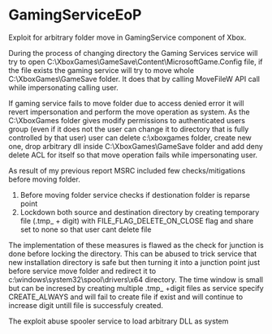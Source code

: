 # GamingServiceEoP
Exploit for arbitrary folder move in GamingService component of Xbox.

During the process of changing directory the Gaming Services service will try to open C:\XboxGames\GameSave\Content\MicrosoftGame.Config file, if the file exists the gaming service will try to move whole C:\XboxGames\GameSave folder. It does that by calling MoveFileW API call while impersonating calling user.

If gaming service fails to move folder due to access denied error it will revert impersonation and perform the move operation as system.
As the C:\XboxGames folder gives modify permissions to authenticated users group (even if it does not the user can change it to directory that is fully controlled by that user) user can delete c:\xboxgames folder, create new one, drop arbitrary dll inside C:\XboxGames\GameSave folder and add deny delete ACL for itself so that move operation fails while impersonating user.

As result of my previous report MSRC included few checks/mitigations before moving folder.
1. Before moving folder service checks if destionation folder is reparse point
2. Lockdown both source and destination directory by creating temporary file (.tmp_ + digit)  with FILE_FLAG_DELETE_ON_CLOSE flag and share set to none so that user cant delete file

The implementation of these measures is flawed as the check for junction is done before locking the directory. This can be abused to trick service that new installation directory is safe but then turning it into a junction point just before service move folder and redirect it to c:\windows\system32\spool\drivers\x64 directory.
The time window is small but can be incresed by creating multiple .tmp_ +digit files as service specify CREATE_ALWAYS and will fail to create file if exist and will continue to increase digit untill file is successfuly created.

The exploit abuse spooler service to load arbitrary DLL as system

